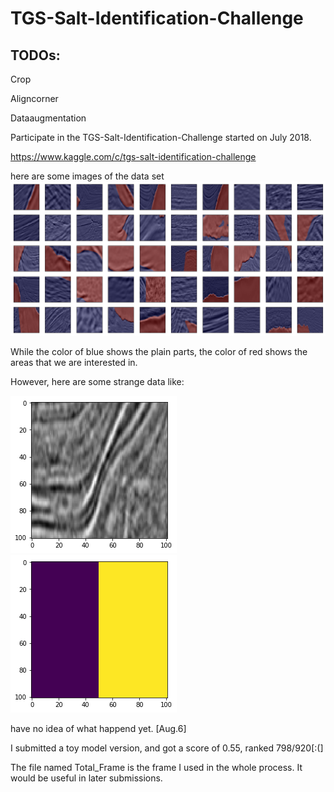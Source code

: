 # TGS-Salt-Identification-Challenge

## TODOs:
 Crop
 
 Aligncorner
 
 Dataaugmentation


Participate in the TGS-Salt-Identification-Challenge started on July 2018.

https://www.kaggle.com/c/tgs-salt-identification-challenge


here are some images of the data set
![image](https://github.com/2Groza/images/blob/master/salt%20identification/salt3.png)

While the color of blue shows the plain parts, the color of red shows the areas that we are interested in.

However, here are some strange data like:

![image](https://github.com/2Groza/images/blob/master/salt%20identification/salt1.png)
![image](https://github.com/2Groza/images/blob/master/salt%20identification/salt1.0.png)

have no idea of what happend yet. [Aug.6]

I submitted a toy model version, and got a score of 0.55, ranked 798/920[:(]

The file named Total_Frame is the frame I used in the whole process. It would be useful in later submissions.
